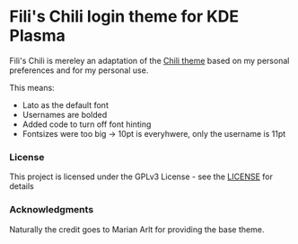 # Fili's Chili login theme for KDE Plasma

Fili's Chili is mereley an adaptation of the [Chili theme](https://github.com/MarianArlt/kde-plasma-chili) based on my personal preferences and for my personal use.

This means:
- Lato as the default font
- Usernames are bolded
- Added code to turn off font hinting 
- Fontsizes were too big -> 10pt is everyhwere, only the username is 11pt
### License

This project is licensed under the GPLv3 License - see the [LICENSE](LICENSE.md) for details

### Acknowledgments

Naturally the credit goes to Marian Arlt for providing the base theme.

